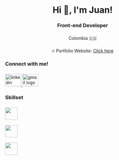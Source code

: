 <h1 align="center">Hi 👋, I'm Juan!</h1>

###

<h3 align="center"> Front-end Developer</h3>


###


<p align="center">Colombia 🇨🇴</p>

###

<div align="center">
    <p>🔥 Portfolio Website:
   <a href="https://juanrdeveloper.github.io/David-website/" target="_blank">Click here</a>
      </p>
  </div>

  ###

<h3 align="left">Connect with me!</h3>

###

<div align="left">
  <a href="https://www.linkedin.com/in/juan-rengifo-702a6a306/" target="_blank">
    <img src="https://raw.githubusercontent.com/maurodesouza/profile-readme-generator/master/src/assets/icons/social/linkedin/default.svg" width="52" height="40" alt="linkedin logo"  />
  </a>
  <a href="mailto:medrandajuan843@gmail.com" target="_blank">
    <img src="https://raw.githubusercontent.com/maurodesouza/profile-readme-generator/master/src/assets/icons/social/gmail/default.svg" width="52" height="40" alt="gmail logo"  />
  </a>
</div>

###


<h3 align="left">Skillset</h3>

###

<div align="left">
  <a href="https://skillicons.dev">
    <img src="https://skillicons.dev/icons?i=html,css,javascript,react,astro,"
     height="40" />
    <br></br>
    <img src="https://skillicons.dev/icons?i=tailwind,bootstrap,mui,sass,git,"
     height="40" />
    <br></br>
     <img src="https://skillicons.dev/icons?i=nodejs,firebase,mysql,figma,notion"
     height="40" />
  </a>
</p>

 
 
</div>

###
